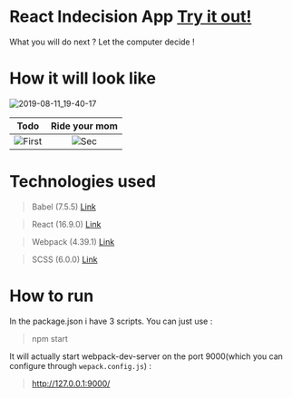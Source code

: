# React Indecision App [Try it out!](https://goxr3plus.github.io/React_Indecision_App/)
What you will do next ? Let the computer decide !

# How it will look like 

![2019-08-11_19-40-17](https://user-images.githubusercontent.com/20374208/62836821-efad1400-bc6f-11e9-87fb-ae61ed43cb0c.gif)


| Todo | Ride your mom 
|:-:|:-:|
| ![First](https://user-images.githubusercontent.com/20374208/62763578-9210a000-ba94-11e9-9371-0e2924782004.png) | ![Sec](https://user-images.githubusercontent.com/20374208/62763595-a2c11600-ba94-11e9-9f52-6af529615efc.png) |


# Technologies used 

> Babel        (7.5.5)     [Link](https://github.com/babel/babel)

> React        (16.9.0)    [Link](https://github.com/facebook/react)

> Webpack      (4.39.1)    [Link](https://github.com/webpack/webpack)

> SCSS  (6.0.0)     [Link](https://github.com/sass/sass)

# How to run
In the package.json i have 3 scripts. You can just use :
> npm start

It will actually start webpack-dev-server on the port 9000(which you can configure through `wepack.config.js`) :

> http://127.0.0.1:9000/


